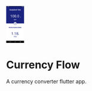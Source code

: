 <img src="Screenshot_1592744716.png" width="48">

# Currency Flow

A currency converter flutter app.
